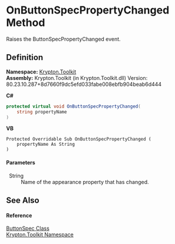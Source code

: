 # OnButtonSpecPropertyChanged Method


Raises the ButtonSpecPropertyChanged event.



## Definition
**Namespace:** <a href="79d2eac2-21f4-54ff-7552-b20c33c30600.md">Krypton.Toolkit</a>  
**Assembly:** Krypton.Toolkit (in Krypton.Toolkit.dll) Version: 80.23.10.287+8d7660f9dc5efd033fabe008ebfb904beab6d444

**C#**
``` C#
protected virtual void OnButtonSpecPropertyChanged(
	string propertyName
)
```
**VB**
``` VB
Protected Overridable Sub OnButtonSpecPropertyChanged ( 
	propertyName As String
)
```



#### Parameters
<dl><dt>  String</dt><dd>Name of the appearance property that has changed.</dd></dl>

## See Also


#### Reference
<a href="5c226624-9ac8-d7c9-8a8d-31d5ff115dbd.md">ButtonSpec Class</a>  
<a href="79d2eac2-21f4-54ff-7552-b20c33c30600.md">Krypton.Toolkit Namespace</a>  
